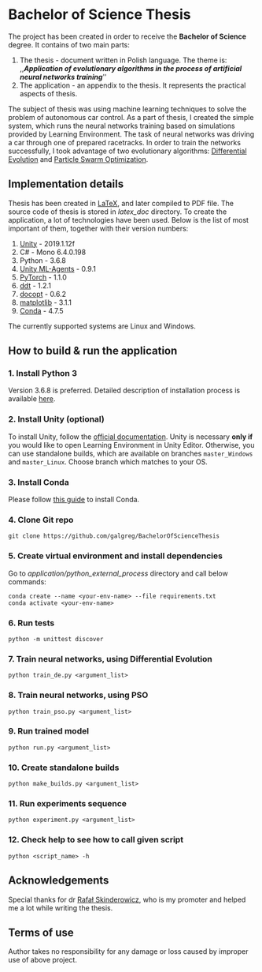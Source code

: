 # Bachelor of Science Thesis
The project has been created in order to receive the **Bachelor of Science** degree. It contains of two main parts:
1. The thesis - document written in Polish language. The theme is:
  ,\,***Application of evolutionary algorithms in the process of artificial neural networks training***''
3. The application - an appendix to the thesis. It represents the practical aspects of thesis.

The subject of thesis was using machine learning techniques to solve the problem of autonomous car control. 
As a part of thesis, I created the simple system, which runs the neural networks training based on simulations provided by Learning Environment. The task of neural networks was driving a car through one of prepared racetracks. In order to train the networks successfully, I took advantage of two evolutionary algorithms: [Differential Evolution](https://pablormier.github.io/2017/09/05/a-tutorial-on-differential-evolution-with-python) and [Particle Swarm Optimization](https://medium.com/analytics-vidhya/implementing-particle-swarm-optimization-pso-algorithm-in-python-9efc2eb179a6).

## Implementation details
Thesis has been created in [LaTeX](https://www.latex-project.org/), and later compiled to PDF file. The source code of thesis is stored in *latex_doc* directory.
To create the application, a lot of technologies have been used. Below is the list of most important of them, together with their version numbers:

1. [Unity](https://docs.unity3d.com/2019.1/Documentation/Manual/index.html) - 2019.1.12f
2. C# - Mono 6.4.0.198
3. Python - 3.6.8
4. [Unity ML-Agents](https://github.com/Unity-Technologies/ml-agents/tree/0.9.1) - 0.9.1
5. [PyTorch](https://pytorch.org/) - 1.1.0
6. [ddt](https://ddt.readthedocs.io/en/latest/) - 1.2.1
7. [docopt](https://www.docopt.org) - 0.6.2
8. [matplotlib](https://matplotlib.org/) - 3.1.1
9. [Conda](https://docs.conda.io/en/latest/) - 4.7.5

The currently supported systems are Linux and Windows.

## How to build & run the application

### 1. Install Python 3
Version 3.6.8 is preferred. Detailed description of installation process is available [here](https://realpython.com/installing-python/).

### 2. Install Unity (optional)
To install Unity, follow the [official documentation](https://docs.unity3d.com/2019.1/Documentation/Manual/GettingStartedInstallingUnity.html). Unity is necessary **only if** you would like to open Learning Environment in Unity Editor. Otherwise, you can use standalone builds, which are available on branches `master_Windows` and `master_Linux`. Choose branch which matches to your OS.

### 3. Install Conda
Please follow [this guide](https://docs.conda.io/projects/conda/en/latest/user-guide/install/index.html) to install Conda. 

### 4. Clone Git repo
```
git clone https://github.com/galgreg/BachelorOfScienceThesis
```
### 5. Create virtual environment and install dependencies
Go to *application/python_external_process* directory and call below commands:
```
conda create --name <your-env-name> --file requirements.txt
conda activate <your-env-name>
```
### 6. Run tests
```
python -m unittest discover
```
### 7. Train neural networks, using Differential Evolution
```
python train_de.py <argument_list>
```
### 8. Train neural networks, using PSO
```
python train_pso.py <argument_list>
```
### 9. Run trained model
```
python run.py <argument_list>
```
### 10. Create standalone builds
```
python make_builds.py <argument_list>
```
### 11. Run experiments sequence
```
python experiment.py <argument_list>
```
### 12. Check help to see how to call given script
```
python <script_name> -h
```

## Acknowledgements
Special thanks for dr [Rafał Skinderowicz](https://www.researchgate.net/profile/Rafat_Skinderowicz), who is my promoter and helped me a lot while writing the thesis.

## Terms of use
Author takes no responsibility for any damage or loss caused by improper use of above project.

